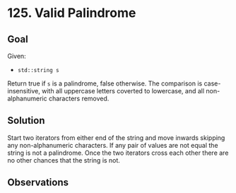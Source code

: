 # 125. Valid Palindrome
## Goal
Given:
* `std::string s`

Return true if `s` is a palindrome, false otherwise. The comparison is case-insensitive, with all
uppercase letters coverted to lowercase, and all non-alphanumeric characters removed.

## Solution
Start two iterators from either end of the string and move inwards skipping any non-alphanumeric
characters. If any pair of values are not equal the string is not a palindrome. Once the two iterators
cross each other there are no other chances that the string is not.

## Observations
